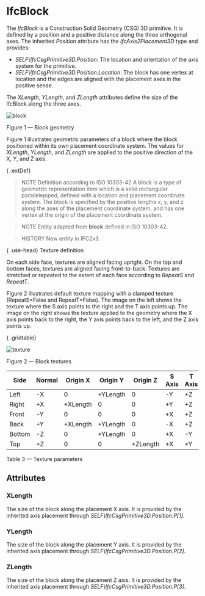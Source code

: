 # IfcBlock

The _IfcBlock_ is a Construction Solid Geometry (CSG) 3D primitive. It is defined by a position and a positive distance along the three orthogonal axes. The inherited _Position_ attribute has the _IfcAxis2Placement3D_ type and provides:

* _SELF\IfcCsgPrimitive3D.Position_: The location and orientation of the axis system for the primitive.
* _SELF\IfcCsgPrimitive3D.Position.Location_: The block has one vertex at location and the edges are aligned with the placement axes in the positive sense.

The _XLength_, _YLength_, and _ZLength_ attributes define the size of the IfcBlock along the three axes.

![block](../../../../figures/ifcblock-layout1.png)

Figure 1 &mdash; Block geometry

Figure 1 illustrates geometric parameters of a block where the block positioned within its own placement
coordinate system. The values for <em>XLength</em>, <em>YLength</em>, and <em>ZLength</em> are applied to the positive
direction of the X, Y, and Z axis.

{ .extDef}
> NOTE Definition according to ISO 10303-42
> A block is a type of geometric representation item which is a solid rectangular parallelepiped, defined with a location and placement coordinate system. The block is specified by the positive lengths x, y, and z along the axes of the placement coordinate system, and has one vertex at the origin of the placement coordinate system.

> NOTE Entity adapted from **block** defined in ISO 10303-42.

> HISTORY New entity in IFC2x3.

{ .use-head}
Texture definition

On each side face, textures are aligned facing upright. On the top and bottom faces, textures are aligned facing front-to-back. Textures are stretched or repeated to the extent of each face according to _RepeatS_ and _RepeatT_.

Figure 2 illustrates default texture mapping with a clamped texture (RepeatS=False and RepeatT=False). The image on the left shows the texture where the S axis points to the right and the T axis points up. The image on the right shows the texture applied to the geometry where the X axis points back to the right, the Y axis points back to the left, and the Z axis points up.



{ .gridtable}

![texture](../../../../figures/ifcblock-texture.png)

Figure 2 &mdash; Block textures

|Side|Normal|Origin X|Origin Y|Origin Z|S Axis|T Axis|
|--- |--- |--- |--- |--- |--- |--- |
|Left|-X|0|+YLength|0|-Y|+Z|
|Right|+X|+XLength|0|0|+Y|+Z|
|Front|-Y|0|0|0|+X|+Z|
|Back|+Y|+XLength|+YLength|0|-X|+Z|
|Bottom|-Z|0|+YLength|0|+X|-Y|
|Top|+Z|0|0|+ZLength|+X|+Y|

Table 3 &mdash; Texture parameters

## Attributes

### XLength
The size of the block along the placement X axis. It is provided by the inherited axis placement through _SELF\IfcCsgPrimitive3D.Position.P[1]_.

### YLength
The size of the block along the placement Y axis. It is provided by the inherited axis placement through _SELF\IfcCsgPrimitive3D.Position.P[2]_.

### ZLength
The size of the block along the placement Z axis. It is provided by the inherited axis placement through _SELF\IfcCsgPrimitive3D.Position.P[3]_.
